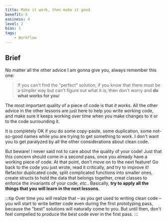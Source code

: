```yaml
---
title: Make it work, then make it good
benefit: 5
easiness: 4
level: 2
bias: 1
tags:
    - Workflow
---
```


## Brief

No matter all the other advice I am gonna give you, always remember this one: 
> If you can't find the "perfect" solution, if you know that there must be a simpler way but can't figure out what it is, then don't worry and **do what works for you**!

The most important quality of a piece of code is that *it works*. All the other advice in the other lessons are just here to help you write working code, and make sure it keeps working over time when you make changes to it or to the code surrounding it.

It is completely OK if you do some copy-paste, some duplication, some not-so-good names while you are trying to get something to work. I don't want you to get paralyzed by all the other considerations about clean code.

But beware! I never said not to care about the quality of your code! Just that this concern should come in a second pass, once you already have a working piece of code. At that point, don't move on to the next feature! Go back to the code you just wrote, read it critically, and try to improve it! Refactor duplicated code, split complicated functions into smaller ones, create structs to hold the data that belongs together, creat classes to enforce the invariants of your code, *etc.*. Basically, **try to apply all the things that you will learn in the next lessons**.

:::tip
Over time you will realize that – as you get used to writing clean code – you will start to write better code even during the first prototyping pass, because the "best" solutions will naturally come to you. But until then, don't feel compelled to produce the best code ever in the first pass.
:::